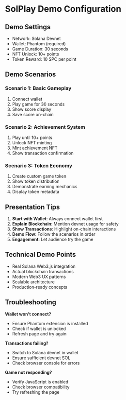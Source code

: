 # SolPlay Demo Configuration

## Demo Settings
- Network: Solana Devnet
- Wallet: Phantom (required)
- Game Duration: 30 seconds
- NFT Unlock: 10+ points
- Token Reward: 10 SPC per point

## Demo Scenarios

### Scenario 1: Basic Gameplay
1. Connect wallet
2. Play game for 30 seconds
3. Show score display
4. Save score on-chain

### Scenario 2: Achievement System
1. Play until 10+ points
2. Unlock NFT minting
3. Mint achievement NFT
4. Show transaction confirmation

### Scenario 3: Token Economy
1. Create custom game token
2. Show token distribution
3. Demonstrate earning mechanics
4. Display token metadata

## Presentation Tips

1. **Start with Wallet**: Always connect wallet first
2. **Explain Blockchain**: Mention devnet usage for safety
3. **Show Transactions**: Highlight on-chain interactions
4. **Demo Flow**: Follow the scenarios in order
5. **Engagement**: Let audience try the game

## Technical Demo Points

- Real Solana Web3.js integration
- Actual blockchain transactions
- Modern Web3 UX patterns
- Scalable architecture
- Production-ready concepts

## Troubleshooting

**Wallet won't connect?**
- Ensure Phantom extension is installed
- Check if wallet is unlocked
- Refresh page and try again

**Transactions failing?**
- Switch to Solana devnet in wallet
- Ensure sufficient devnet SOL
- Check browser console for errors

**Game not responding?**
- Verify JavaScript is enabled
- Check browser compatibility
- Try refreshing the page